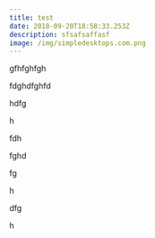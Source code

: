 ```yaml
---
title: test
date: 2018-09-20T18:58:33.253Z
description: sfsafsaffasf
image: /img/simpledesktops.com.png
---
```

gfhfghfgh

fdghdfghfd

hdfg

h

fdh

fghd

fg

h

dfg

h
